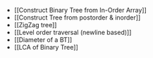 - [[Construct Binary Tree from In-Order Array]]
- [[Construct Tree from postorder & inorder]]
- [[ZigZag tree]]
- [[Level order traversal (newline based)]]
- [[Diameter of a BT]]
- [[LCA of Binary Tree]]